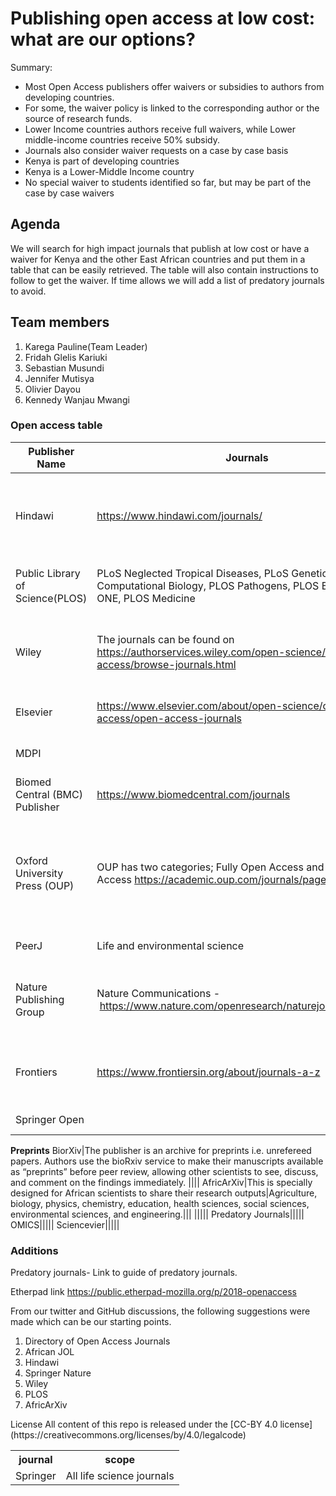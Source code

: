 # Publishing open access at low cost: what are our options?

Summary:
- Most Open Access publishers offer waivers or subsidies to authors from developing countries. 
- For some, the waiver policy is linked to the corresponding author or the source of research funds. 
- Lower Income countries authors receive full waivers, while Lower middle-income countries receive 50% subsidy. 
- Journals also consider waiver requests on a case by case basis
- Kenya is part of developing countries
- Kenya is a Lower-Middle Income country
- No special waiver to students identified so far, but may be part of the case by case waivers

## Agenda
We will search for high impact journals that publish at low cost or have a waiver for Kenya and the other East African countries and put them in a table that can be easily retrieved. The table will also contain instructions to follow to get the waiver. 
If time allows we will add a list of predatory journals to avoid. 

## Team members
1. Karega Pauline(Team Leader)
2. Fridah Glelis Kariuki
3. Sebastian Musundi
4. Jennifer Mutisya
5. Olivier Dayou
6. Kennedy Wanjau Mwangi

### Open access table

 
Publisher Name|Journals|Scope|Waiver |Process|Peer Review Status
---|---|---|---|---|---
Hindawi|https://www.hindawi.com/journals/ | <ul><li>Medicine</li><li>Mathematics</li><li>Chemistry</li></ul> Biochemistry, Bioinformatics, Biological Sciences, Engineering, Malaria Research, Public Health and Epidemiology, Genetics, Agriculture, Astronomy etc|[Full APC waiver on low income and lower middle income countries](https://www.hindawi.com/waiver/)   |Automatic waiver of APC to authors based inin Low-income economies or Lower-middle-income economies as of July 2018. Reques for waiver via email to waivers@hindawi.com before submitting your manuscript | All Hindawi's Journals are fully peer-reviewed by independent academic editors and reviewers and are  Open Access https://en.wikipedia.org/wiki/Hindawi_Publishing_Corporation https://www.hindawi.com/peer.review/
Public Library of Science(PLOS)|PLoS Neglected Tropical Diseases, PLoS Genetics, PLOS Computational Biology, PLOS Pathogens, PLOS Biology, PLOS ONE, PLOS Medicine|Infectious Diseases, Pharmacology, Molecular Biology, Cancer Research, Genetics, Computational Theory and Mathematics, Immunology and Microbiology, Medicine - https://www.plos.org/which-journal-is-right-for-me|Criteria for Waiver ; low- and middle-income countries, automatically eligible for assistance. Full waiver (Group 1 countries), 500 USD publication fee (Group 2 countries.) - https://www.plos.org/fee-assistance. Publication fees vary by journal and are payable upon article acceptance|Automatically eligible for assistance - https://www.plos.org/fee-assistance|Single blind peer review - https://journals.plos.org/plosone/s/editorial-and-peer-review-process
Wiley|The journals can be found on https://authorservices.wiley.com/open-science/open-access/browse-journals.html|Wiley publishes a number of journals across biological, chemical and health sciences.| The APC depends on the specific journal. Wiley charges an APC to cover publication costs. APCs vary by journal. It offers an automatic waiver and discount for developing countries, including **Kenya**. The following is a link to the list of countries that get waivers and discounts:  https://authorservices.wiley.com/open-science/open-access/for-authors/publication-charges/waivers-and-discounts.html|Wiley has an automatic waiver and discount for Research4Life countries in the following list: https://authorservices.wiley.com/open-science/open-access/for-authors/publication-charges/waivers-and-discounts.html|The length and model of the peer review process varies by journal. View the peer review mode of each Wiley journal here: https://authorservices.wiley.com/Reviewers/journal-reviewers/tools-and-resources/review-confidentiality-policy.html
Elsevier|https://www.elsevier.com/about/open-science/open-access/open-access-journals|Life sciences and health sciences|The APC depends on the specific journal. Granted on a case-by-case basis. Priority for waivers given to authors from countries eligible for the Research4life Program - https://www.research4life.org/eligibility/|Priority for waivers given to authors from countries eligible for the Research4life Program - https://www.research4life.org/eligibility/|Single blind, double-blind, triple-blind, open review
MDPI||Sensors, energies, nutrient, applied science, biology, biomedicine, environmental and public health, chemistry, nanomaterial, molecular biology, cancer, water etc|Offer a discount to authors from institutions which participated in MDPI institutional open access program(IOAP). check if your institution is MDPI-IOAP http://www.mdpi.com/about/ioap||
Biomed Central (BMC) Publisher|https://www.biomedcentral.com/journals|Life sciences and biomedicine| [APC waivers](https://www.biomedcentral.com/getpublished/article-processing-charges) to papers whose corresponding authors are based in countries lower income or lower-middle-income economies. They also offer waivers on a case by case basis|Apply for waivers during submission process|APC waivers to papers whose corresponding authors are based in countries lower-middle-income economies. 50% discount normally offered.
Oxford University Press (OUP)|OUP has two categories; Fully Open Access and Optional Open Access https://academic.oup.com/journals/pages/open_access |Biological sciences, DNA Research, Medicine and public health, Genome biology, Cancer, Insect science, Neuroscience, Mathematics, Engineering https://academic.oup.com/journals and https://academic.oup.com/journals/pages/open_access| For Optional Open Access £1000-£2500 https://academic.oup.com/journals/pages/open_access/charges individual charges are attached in each journal. Authors from developing countries are offered special rates and waivers. Authors from developing countries included in List A are entitled to a full waiver on open access publication charges. Authors from developing countries included in List B are entitled to a 50% reduction on open access publication charges.https://academic.oup.com/journals/pages/open_access/charges List B countries | Reasons for applying for a waiver should be directed to the Editor of the journal, who may have the discretion to grant a waiver. Waivers for developing countries is automatic https://academic.oup.com/journals/pages/authors/Publication_fees |
PeerJ|Life and environmental science| Biology, life sciences, environmental sciences, and medicine. |Authors from countries classified as low income can request a full waiver for a single publication, one per submitting author, per year.|Open review(optional) and single blind|
Nature Publishing Group|Nature Communications - https://www.nature.com/openresearch/naturejournal/ncomms/|Biochemistry, Genetics and Molecular Biology, Chemistry, Physics and Astronomy - https://www.scimagojr.com/journalsearch.php?q=19700182758&tip=sid&clean=0|The APC depends on the specific journal. Criteria for selection: countries classified by the World Bank as low-income economies as of July 2018. Low-income countries: full APC waiver; Lower-middle-income countries: 50% APC discount. Discretionary waivers are also offered on a case-by-case basis - https://www.springernature.com/gp/open-research/policies/journal-policies/apc-waiver-countries||Single blind, with a double-blind peer review option - https://www.nature.com/authors/policies/peer_review.html
Frontiers|https://www.frontiersin.org/about/journals-a-z|Life science and health sciences |The APC depends on the specific journal and the type of article as well https://www.frontiersin.org/about/publishing-fees. Waiver application is dependent on filling up the waiver application form. Discounts provided for articles submitted within research topics - https://www.frontiersin.org/about/publishing-fees#waivers|Discounts and waiver available at https://www.frontiersin.org/about/publishing-fees#waivers|Collaborative peer review process- independent review phase and an interactive, collaborative phase- Reviewers and the handling editor are acknowledged on published articles; Average time to final decision: 85 days.
Springer Open | | | Waiver are offered to papers with corresponding authors from LIC. Details [here](https://www.springeropen.com/get-published/article-processing-charges/open-access-waiver-fund) 50% for LMIC| Request at submission |
**Preprints**
BiorXiv|The publisher is an archive for preprints i.e. unrefereed papers. Authors use the bioRxiv service to make their manuscripts available as “preprints” before peer review, allowing other scientists to see, discuss, and comment on the findings immediately. ||||
AfricArXiv|This is specially designed for African scientists to share their research outputs|Agriculture, biology, physics, chemistry, education, health sciences, social sciences, environmental sciences, and engineering.|||
|||||
Predatory Journals|||||
OMICS|||||
Sciencevier|||||

### Additions
Predatory journals- Link to guide of predatory journals.

Etherpad link https://public.etherpad-mozilla.org/p/2018-openaccess

From our twitter and GitHub discussions, the following suggestions were made which can be our starting points.
1. Directory of Open Access Journals
2. African JOL
3. Hindawi
4. Springer Nature
5. Wiley
6. PLOS
7. AfricArXiv

<table>
<tr><th>journal</th><th>scope</th></tr>
 <tr><td>Springer</td><td>All life science journals</td></tr>
License
All content of this repo is released under the [CC-BY 4.0 license](https://creativecommons.org/licenses/by/4.0/legalcode)
